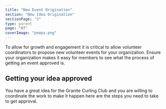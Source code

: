 ```yaml
---
title: "New Event Origination"
section: "New Idea Origination"
sectionPage: "3"
type: parent
page: "07"
coverImage: "peeps.png"
---
```


To allow for growth and engagement it is critical to allow volunteer coordinators to propose new volunteer events for your organization. Ensure your organization makes it easy for members to see what the process of getting an event approved is.

## Getting your idea approved

You have a great idea for the Granite Curling Club and you are willing to coordinate the work to make it happen here are the steps you need to take to get approval.
